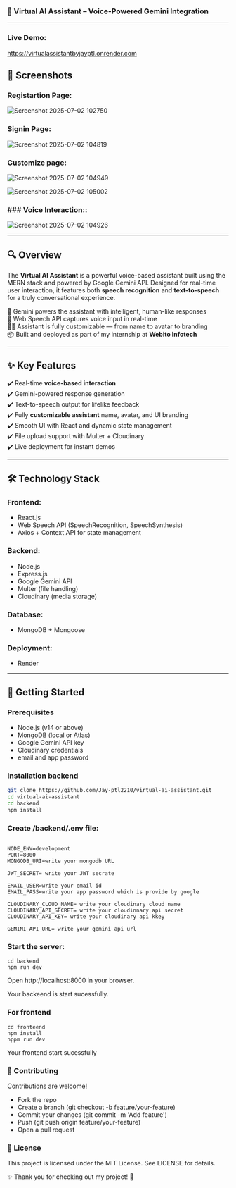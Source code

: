 ### 🤖 Virtual AI Assistant – Voice-Powered Gemini Integration

---
### Live Demo:

https://virtualassistantbyjayptl.onrender.com

## 📸 Screenshots

### Registartion Page:

![Screenshot 2025-07-02 102750](https://github.com/user-attachments/assets/53e34d0c-ee20-434f-ae2a-69a0aa54c10b)

### Signin Page:

![Screenshot 2025-07-02 104819](https://github.com/user-attachments/assets/fd5df702-fbe8-46d5-9847-6cdcea004353)

### Customize page:

![Screenshot 2025-07-02 104949](https://github.com/user-attachments/assets/93a9a62b-1aca-452b-84dd-59dfb73e3120)

![Screenshot 2025-07-02 105002](https://github.com/user-attachments/assets/945f684a-c866-4ccc-bc34-719b0a5d5927)

### ### Voice Interaction::

![Screenshot 2025-07-02 104926](https://github.com/user-attachments/assets/07f888ac-027d-44c8-8174-b2159a8391dc)

---

## 🔍 **Overview**

The **Virtual AI Assistant** is a powerful voice-based assistant built using the MERN stack and powered by Google Gemini API. Designed for real-time user interaction, it features both **speech recognition** and **text-to-speech** for a truly conversational experience.

🧠 Gemini powers the assistant with intelligent, human-like responses  
🎤 Web Speech API captures voice input in real-time  
🧑‍🎨 Assistant is fully customizable — from name to avatar to branding  
📦 Built and deployed as part of my internship at **Webito Infotech**

---

## ✨ **Key Features**

✔️ Real-time **voice-based interaction**  
✔️ Gemini-powered response generation  
✔️ Text-to-speech output for lifelike feedback  
✔️ Fully **customizable assistant** name, avatar, and UI branding  
✔️ Smooth UI with React and dynamic state management  
✔️ File upload support with Multer + Cloudinary  
✔️ Live deployment for instant demos  

---

## 🛠️ **Technology Stack**

### Frontend:
- React.js  
- Web Speech API (SpeechRecognition, SpeechSynthesis)  
- Axios + Context API for state management  

### Backend:
- Node.js  
- Express.js  
- Google Gemini API  
- Multer (file handling)  
- Cloudinary (media storage)  

### Database:
- MongoDB + Mongoose  

### Deployment:
- Render

---

## 🚀 **Getting Started**

### Prerequisites

- Node.js (v14 or above)
- MongoDB (local or Atlas)
- Google Gemini API key
- Cloudinary credentials
- email and app password

### Installation backend

```bash
git clone https://github.com/Jay-ptl2210/virtual-ai-assistant.git
cd virtual-ai-assistant
cd backend
npm install
```

### Create /backend/.env file:
 ```

NODE_ENV=development
PORT=8000
MONGODB_URI=write your mongodb URL

JWT_SECRET= write your JWT secrate

EMAIL_USER=write your email id
EMAIL_PASS=write your app password which is provide by google

CLOUDINARY_CLOUD_NAME= write your cloudinary cloud name
CLOUDINARY_API_SECRET= write your cloudinnary api secret
CLOUDINARY_API_KEY= write your cloudinary api kkey

GEMINI_API_URL= write your gemini api url
```
### Start the server:
```
cd backend
npm run dev
```
Open http://localhost:8000 in your browser.

Your backeend is start sucessfully.

### For frontend

```
cd fronteend
npm install
nppm run dev
```
Your frontend start sucessfully


### 🤝 Contributing
Contributions are welcome!

- Fork the repo
- Create a branch (git checkout -b feature/your-feature)
- Commit your changes (git commit -m 'Add feature')
- Push (git push origin feature/your-feature)
- Open a pull request

### 📄 License

This project is licensed under the MIT License. See LICENSE for details.

✨ Thank you for checking out my project! 🙌
